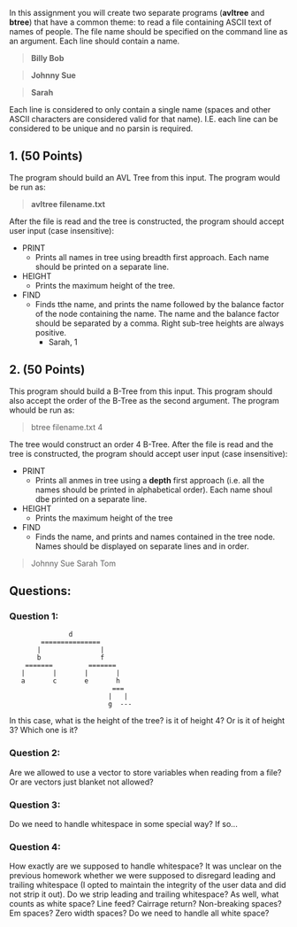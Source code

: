 In this assignment you will create two separate programs (**avltree** and **btree**) that have a common theme: to read a file containing ASCII text of names of people. The file name should be specified on the command line as an argument. Each line should contain a name.

> **Billy Bob**

> **Johnny Sue**

> **Sarah**

Each line is considered to only contain a single name (spaces and other ASCII characters are considered valid for that name). I.E. each line can be considered to be unique and no parsin is required.

## 1. **(50 Points)**
The program should build an AVL Tree from this input. The program would be run as:

> **avltree filename.txt**

After the file is read and the tree is constructed, the program should accept user input (case insensitive):

- PRINT
    - Prints all names in tree using breadth first approach. Each name should be printed on a separate line.
- HEIGHT
    - Prints the maximum height of the tree.
- FIND
    - Finds tthe name, and prints the name followed by the balance factor of the node containing the name. The name and the balance factor should be separated by a comma. Right sub-tree heights are always positive.  
        - Sarah, 1

## 2. **(50 Points)**

This program should build a B-Tree from this input. This program should also accept the order of the B-Tree as the second argument. The program whould be run as:

> btree filename.txt 4

The tree would construct an order 4 B-Tree. After the file is read and the tree is constructed, the program should accept user input (case insensitive):

- PRINT
    - Prints all anmes in tree using a **depth** first approach (i.e. all the names should be printed in alphabetical order). Each name shoul dbe printed on a separate line.
- HEIGHT
    - Prints the maximum height of the tree
- FIND
    - Finds the name, and prints and names contained in the tree node. Names should be displayed on separate lines and in order.

> Johnny Sue
> Sarah
> Tom




## Questions:


### Question 1:
                   d
            =============== 
           |               |
           b               f
        =======         ======= 
       |       |       |       |
       a       c       e       h
                              === 
                             |   | 
                             g  ---

In this case, what is the height of the tree? is it of height 4? Or is it of
height 3? Which one is it?


### Question 2:

Are we allowed to use a vector to store variables when reading from a file? Or
are vectors just blanket not allowed?

### Question 3:

Do we need to handle whitespace in some special way? If so...

### Question 4:

How exactly are we supposed to handle whitespace? It was unclear on the
previous homework whether we were supposed to disregard leading and trailing
whitespace (I opted to maintain the integrity of the user data and did not
strip it out). Do we strip leading and trailing whitespace? As well, what
counts as white space? Line feed? Cairrage return? Non-breaking spaces? Em
spaces? Zero width spaces? Do we need to handle all white space?




